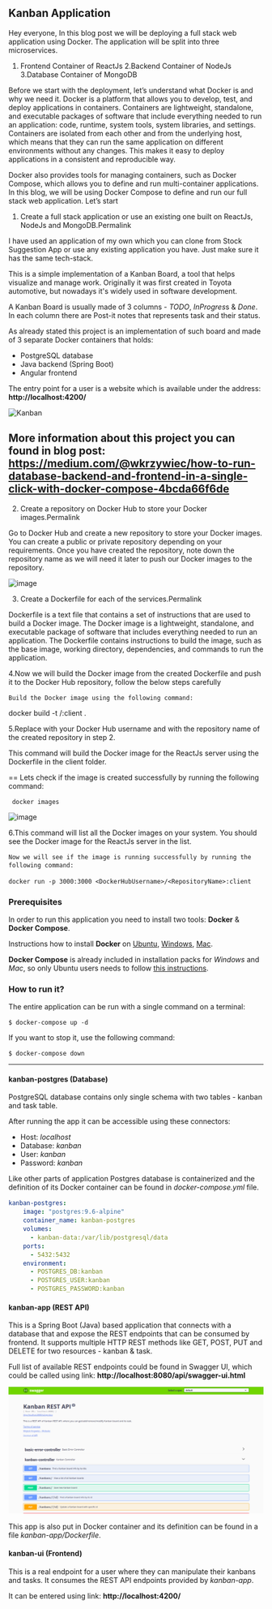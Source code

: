 ## Kanban Application

Hey everyone, In this blog post we will be deploying a full stack web application using Docker. The application will be split into three microservices.

   1. Frontend Container of ReactJs
    2.Backend Container of NodeJs
    3.Database Container of MongoDB

Before we start with the deployment, let’s understand what Docker is and why we need it. Docker is a platform that allows you to develop, test, and deploy applications in containers. Containers are lightweight, standalone, and executable packages of software that include everything needed to run an application: code, runtime, system tools, system libraries, and settings. Containers are isolated from each other and from the underlying host, which means that they can run the same application on different environments without any changes. This makes it easy to deploy applications in a consistent and reproducible way.

Docker also provides tools for managing containers, such as Docker Compose, which allows you to define and run multi-container applications. In this blog, we will be using Docker Compose to define and run our full stack web application. Let’s start

1. Create a full stack application or use an existing one built on ReactJs, NodeJs and MongoDB.Permalink

I have used an application of my own which you can clone from Stock Suggestion App or use any existing application you have. Just make sure it has the same tech-stack.

This is a simple implementation of a Kanban Board, a tool that helps visualize and manage work. Originally it was first created in Toyota automotive, but nowadays it's widely used in software development.

A Kanban Board is usually made of 3 columns - *TODO*, *InProgres*s & *Done*. In each column there are Post-it notes that represents task and their status.

As already stated this project is an implementation of such board and made of 3 separate Docker containers that holds:

- PostgreSQL database
- Java backend (Spring Boot)
- Angular frontend

The entry point for a user is a website which is available under the address: **http://localhost:4200/**

![Kanban](https://github.com/wkrzywiec/kanban-board/blob/master/assets/kanban.gif)

More information about this project you can found in blog post: https://medium.com/@wkrzywiec/how-to-run-database-backend-and-frontend-in-a-single-click-with-docker-compose-4bcda66f6de
 ---
 2. Create a repository on Docker Hub to store your Docker images.Permalink

Go to Docker Hub and create a new repository to store your Docker images. You can create a public or private repository depending on your requirements. Once you have created the repository, note down the repository name as we will need it later to push our Docker images to the repository.


![image](https://github.com/amidesa/IA-project/assets/166305750/faf57d3a-1d4f-4654-b67e-26da53560db5)


3. Create a Dockerfile for each of the services.Permalink

Dockerfile is a text file that contains a set of instructions that are used to build a Docker image. The Docker image is a lightweight, standalone, and executable package of software that includes everything needed to run an application. The Dockerfile contains instructions to build the image, such as the base image, working directory, dependencies, and commands to run the application.

4.Now we will build the Docker image from the created Dockerfile and push it to the Docker Hub repository, follow the below steps carefully

    Build the Docker image using the following command:

  docker build -t <DockerHubUsername>/<RepositoryName>:client .

  

  5.Replace <DockerHubUsername> with your Docker Hub username and <RepositoryName> with the repository name of the created repository in step 2.

This command will build the Docker image for the ReactJs server using the Dockerfile in the client folder.

   == Lets check if the image is created successfully by running the following command:

     docker images

![image](https://github.com/amidesa/IA-project/assets/166305750/d792cefb-1bf2-4788-aa8f-0dd7efe285b9)

6.This command will list all the Docker images on your system. You should see the Docker image for the ReactJs server in the list.

    Now we will see if the image is running successfully by running the following command:

    docker run -p 3000:3000 <DockerHubUsername>/<RepositoryName>:client

    

### Prerequisites

In order to run this application you need to install two tools: **Docker** & **Docker Compose**.

Instructions how to install **Docker** on [Ubuntu](https://docs.docker.com/install/linux/docker-ce/ubuntu/), [Windows](https://docs.docker.com/docker-for-windows/install/), [Mac](https://docs.docker.com/docker-for-mac/install/).

**Docker Compose** is already included in installation packs for *Windows* and *Mac*, so only Ubuntu users needs to follow [this instructions](https://docs.docker.com/compose/install/).


### How to run it?

The entire application can be run with a single command on a terminal:

```
$ docker-compose up -d
```

If you want to stop it, use the following command:

```
$ docker-compose down
```

---

#### kanban-postgres (Database)

PostgreSQL database contains only single schema with two tables - kanban
and task table.

After running the app it can be accessible using these connectors:

- Host: *localhost*
- Database: *kanban*
- User: *kanban*
- Password: *kanban*


Like other parts of application Postgres database is containerized and
the definition of its Docker container can be found in
*docker-compose.yml* file.

```yml
kanban-postgres:
    image: "postgres:9.6-alpine"
    container_name: kanban-postgres
    volumes:
      - kanban-data:/var/lib/postgresql/data
    ports:
      - 5432:5432
    environment:
      - POSTGRES_DB:kanban
      - POSTGRES_USER:kanban
      - POSTGRES_PASSWORD:kanban
```

#### kanban-app (REST API)

This is a Spring Boot (Java) based application that connects with a
database that and expose the REST endpoints that can be consumed by
frontend. It supports multiple HTTP REST methods like GET, POST, PUT and
DELETE for two resources - kanban & task.

Full list of available REST endpoints could be found in Swagger UI,
which could be called using link: **http://localhost:8080/api/swagger-ui.html**


![swagger-ui](https://github.com/wkrzywiec/kanban-board/blob/master/assets/swagger.png)


This app is also put in Docker container and its definition can be found
in a file *kanban-app/Dockerfile*. 



#### kanban-ui (Frontend)

This is a real endpoint for a user where they can manipulate their
kanbans and tasks. It consumes the REST API endpoints provided by
*kanban-app*.

It can be entered using link: **http://localhost:4200/**
